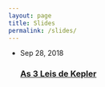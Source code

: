 ```yaml
---
layout: page
title: Slides
permalink: /slides/
---
```

         
  <ul class="post-list">
    <li>          
      <span class="post-meta">Sep 28, 2018</span>
      <h3>
        <a class="post-link" href="as-tres-leis-kepler/">
          As 3 Leis de Kepler
        </a>
      </h3>          
    </li>        
  </ul>